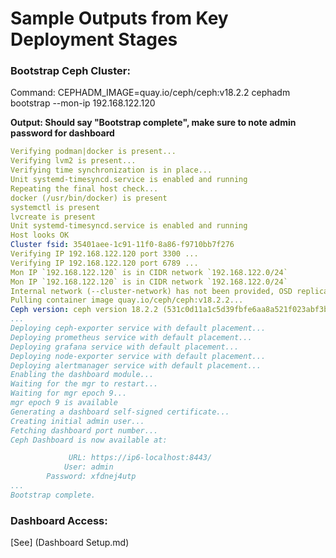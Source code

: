 # Sample Outputs from Key Deployment Stages

### Bootstrap Ceph Cluster:
Command:
CEPHADM_IMAGE=quay.io/ceph/ceph:v18.2.2 cephadm bootstrap --mon-ip 192.168.122.120

**Output: Should say "Bootstrap complete", make sure to note admin password for dashboard**
```yaml
Verifying podman|docker is present...
Verifying lvm2 is present...
Verifying time synchronization is in place...
Unit systemd-timesyncd.service is enabled and running
Repeating the final host check...
docker (/usr/bin/docker) is present
systemctl is present
lvcreate is present
Unit systemd-timesyncd.service is enabled and running
Host looks OK
Cluster fsid: 35401aee-1c91-11f0-8a86-f9710bb7f276
Verifying IP 192.168.122.120 port 3300 ...
Verifying IP 192.168.122.120 port 6789 ...
Mon IP `192.168.122.120` is in CIDR network `192.168.122.0/24`
Mon IP `192.168.122.120` is in CIDR network `192.168.122.0/24`
Internal network (--cluster-network) has not been provided, OSD replication will default to the public_network
Pulling container image quay.io/ceph/ceph:v18.2.2...
Ceph version: ceph version 18.2.2 (531c0d11a1c5d39fbfe6aa8a521f023abf3bf3e2) reef (stable)
...
Deploying ceph-exporter service with default placement...
Deploying prometheus service with default placement...
Deploying grafana service with default placement...
Deploying node-exporter service with default placement...
Deploying alertmanager service with default placement...
Enabling the dashboard module...
Waiting for the mgr to restart...
Waiting for mgr epoch 9...
mgr epoch 9 is available
Generating a dashboard self-signed certificate...
Creating initial admin user...
Fetching dashboard port number...
Ceph Dashboard is now available at:

             URL: https://ip6-localhost:8443/
            User: admin
        Password: xfdnej4utp
...
Bootstrap complete.
```

### Dashboard Access:
[See] (Dashboard Setup.md)


